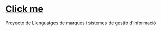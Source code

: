 # [Click me](https://dsqrwym.github.io/Proyecto_1CFS_DAM-Llenguatges-de-marques.../GLOBAL_PRACTICE1/PG0.html)
Proyecto de Llenguatges de marques i sistemes de gestió d'informació 
